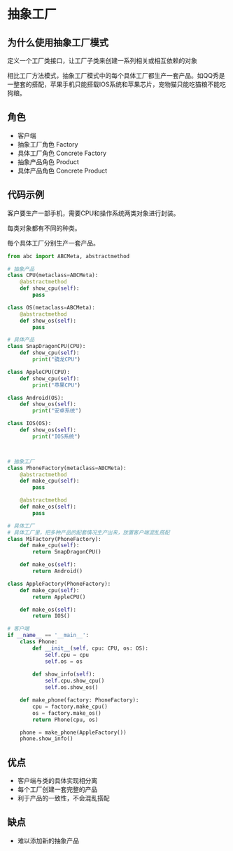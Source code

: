 # 抽象工厂

## 为什么使用抽象工厂模式
定义一个工厂类接口，让工厂子类来创建一系列相关或相互依赖的对象

相比工厂方法模式，抽象工厂模式中的每个具体工厂都生产一套产品。如QQ秀是一整套的搭配，苹果手机只能搭载IOS系统和苹果芯片，宠物猫只能吃猫粮不能吃狗粮。

## 角色
- 客户端
- 抽象工厂角色 Factory
- 具体工厂角色 Concrete Factory
- 抽象产品角色 Product
- 具体产品角色 Concrete Product

## 代码示例
客户要生产一部手机，需要CPU和操作系统两类对象进行封装。

每类对象都有不同的种类。

每个具体工厂分别生产一套产品。

```python
from abc import ABCMeta, abstractmethod

# 抽象产品
class CPU(metaclass=ABCMeta):
    @abstractmethod
    def show_cpu(self):
        pass

class OS(metaclass=ABCMeta):
    @abstractmethod
    def show_os(self):
        pass

# 具体产品
class SnapDragonCPU(CPU):
    def show_cpu(self):
        print("骁龙CPU")

class AppleCPU(CPU):
    def show_cpu(self):
        print("苹果CPU")

class Android(OS):
    def show_os(self):
        print("安卓系统")

class IOS(OS):
    def show_os(self):
        print("IOS系统")



# 抽象工厂
class PhoneFactory(metaclass=ABCMeta):
    @abstractmethod
    def make_cpu(self):
        pass

    @abstractmethod
    def make_os(self):
        pass

# 具体工厂
# 具体工厂里，把多种产品的配套情况生产出来，放置客户端混乱搭配
class MiFactory(PhoneFactory):
    def make_cpu(self):
        return SnapDragonCPU()

    def make_os(self):
        return Android()

class AppleFactory(PhoneFactory):
    def make_cpu(self):
        return AppleCPU()

    def make_os(self):
        return IOS()

# 客户端
if __name__ == '__main__':
    class Phone:
        def __init__(self, cpu: CPU, os: OS):
            self.cpu = cpu
            self.os = os
        
        def show_info(self):
            self.cpu.show_cpu()
            self.os.show_os()

    def make_phone(factory: PhoneFactory):
        cpu = factory.make_cpu()
        os = factory.make_os()
        return Phone(cpu, os)

    phone = make_phone(AppleFactory())
    phone.show_info()
```

## 优点
- 客户端与类的具体实现相分离
- 每个工厂创建一套完整的产品
- 利于产品的一致性，不会混乱搭配
  
## 缺点
- 难以添加新的抽象产品